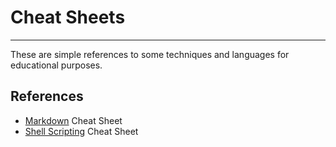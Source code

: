 # Cheat Sheets
---
These are simple references to some techniques and languages for educational purposes.

## References
* [Markdown](https://github.com/Alexander-Sands/Cheat-Sheets//blob/main/Markdown/Markdown-Reference.md "Markdown Cheat Sheet") Cheat Sheet
* [Shell Scripting](https://github.com/Alexander-Sands/Cheat-Sheets//blob/main/Shell-Scripting/myscript.sh "Shell Scripting Cheat Sheet") Cheat Sheet
